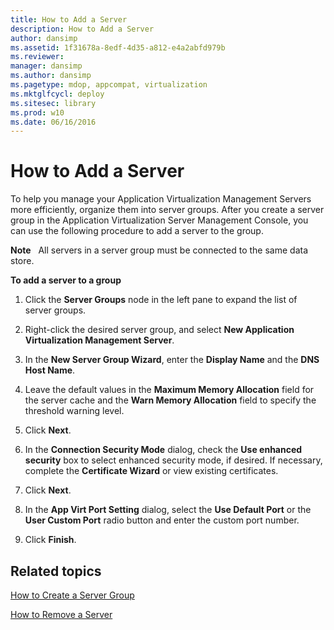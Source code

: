 ```yaml
---
title: How to Add a Server
description: How to Add a Server
author: dansimp
ms.assetid: 1f31678a-8edf-4d35-a812-e4a2abfd979b
ms.reviewer: 
manager: dansimp
ms.author: dansimp
ms.pagetype: mdop, appcompat, virtualization
ms.mktglfcycl: deploy
ms.sitesec: library
ms.prod: w10
ms.date: 06/16/2016
---
```



# How to Add a Server


To help you manage your Application Virtualization Management Servers more efficiently, organize them into server groups. After you create a server group in the Application Virtualization Server Management Console, you can use the following procedure to add a server to the group.

**Note**  
All servers in a server group must be connected to the same data store.

 

**To add a server to a group**

1.  Click the **Server Groups** node in the left pane to expand the list of server groups.

2.  Right-click the desired server group, and select **New Application Virtualization Management Server**.

3.  In the **New Server Group Wizard**, enter the **Display Name** and the **DNS Host Name**.

4.  Leave the default values in the **Maximum Memory Allocation** field for the server cache and the **Warn Memory Allocation** field to specify the threshold warning level.

5.  Click **Next**.

6.  In the **Connection Security Mode** dialog, check the **Use enhanced security** box to select enhanced security mode, if desired. If necessary, complete the **Certificate Wizard** or view existing certificates.

7.  Click **Next**.

8.  In the **App Virt Port Setting** dialog, select the **Use Default Port** or the **User Custom Port** radio button and enter the custom port number.

9.  Click **Finish**.

## Related topics


[How to Create a Server Group](how-to-create-a-server-group.md)

[How to Remove a Server](how-to-remove-a-server.md)

 

 





